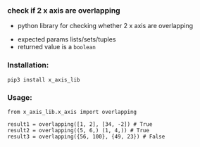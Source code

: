 ### check if 2 x axis are overlapping

* python library for checking whether 2  x axis are overlapping
- expected params lists/sets/tuples
- returned value is a `boolean`

### Installation:

`pip3 install x_axis_lib`


### Usage:

```
from x_axis_lib.x_axis import overlapping

result1 = overlapping([1, 2], [34, -2]) # True
result2 = overlapping((5, 6,) (1, 4,)) # True
result3 = overlapping({56, 100}, {49, 23}) # False

```

